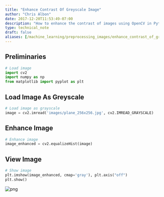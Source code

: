 ```yaml
---
title: "Enhance Contrast Of Greyscale Image"
author: "Chris Albon"
date: 2017-12-20T11:53:49-07:00
description: "How to enhance the contrast of images using OpenCV in Python."
type: technical_note
draft: false
aliases: [/machine_learning/preprocessing_images/enhance_contrast_of_greyscale_image/]
---
```

## Preliminaries


```python
# Load image
import cv2
import numpy as np
from matplotlib import pyplot as plt
```

## Load Image As Greyscale


```python
# Load image as grayscale
image = cv2.imread('images/plane_256x256.jpg', cv2.IMREAD_GRAYSCALE)
```

## Enhance Image


```python
# Enhance image
image_enhanced = cv2.equalizeHist(image)
```

## View Image


```python
# Show image
plt.imshow(image_enhanced, cmap='gray'), plt.axis("off")
plt.show()
```


![png](enhance_contrast_of_greyscale_image_8_0.png)


